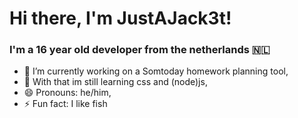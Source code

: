# Hi there, I'm JustAJack3t!
### I'm a 16 year old developer from the netherlands 🇳🇱

- 🔭 I’m currently working on a Somtoday homework planning tool,
- 🌱 With that im still learning css and (node)js,
- 😄 Pronouns: he/him,
- ⚡ Fun fact: I like fish
